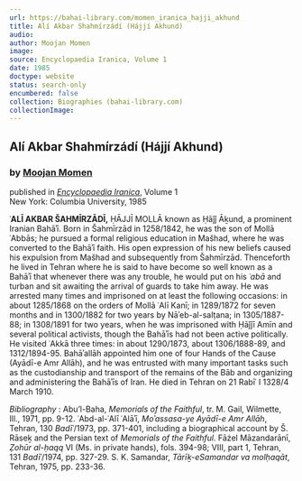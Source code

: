 ```yaml
---
url: https://bahai-library.com/momen_iranica_hajji_akhund
title: Alí Akbar Shahmírzádí (Hájjí Akhund)
audio: 
author: Moojan Momen
image: 
source: Encyclopaedia Iranica, Volume 1
date: 1985
doctype: website
status: search-only
encumbered: false
collection: Biographies (bahai-library.com)
collectionImage: 
---
```



## Alí Akbar Shahmírzádí (Hájjí Akhund)

### by [Moojan Momen](https://bahai-library.com/author/Moojan+Momen)

published in [_Encyclopaedia Iranica_](https://bahai-library.com/series/Encyclopaedia%20Iranica), Volume 1  
New York: Columbia University, 1985


**ʿALĪ AKBAR ŠAHMĪRZĀDĪ,** ḤĀJJĪ MOLLĀ known as Ḥāǰǰ Āḵund, a prominent Iranian Bahāʾī. Born in Šahmīrzād in 1258/1842, he was the son of Mollā ʿAbbās; he pursued a formal religious education in Mašhad, where he was converted to the Bahāʾī faith. His open expression of his new beliefs caused his expulsion from Mašhad and subsequently from Šahmīrzād. Thenceforth he lived in Tehran where he is said to have become so well known as a Bahāʾī that whenever there was any trouble, he would put on his _ʿabā_ and turban and sit awaiting the arrival of guards to take him away. He was arrested many times and imprisoned on at least the following occasions: in about 1285/1868 on the orders of Mollā ʿAlī Kanī; in 1289/1872 for seven months and in 1300/1882 for two years by Nāʾeb-al-salṭana; in 1305/1887-88; in 1308/1891 for two years, when he was imprisoned with Ḥāǰǰī Amīn and several political activists, though the Bahāʾīs had not been active politically. He visited ʿAkkā three times: in about 1290/1873, about 1306/1888-89, and 1312/1894-95. Bahāʾallāh appointed him one of four Hands of the Cause (Ayādī-e Amr Allāh), and he was entrusted with many important tasks such as the custodianship and transport of the remains of the Bāb and organizing and administering the Bahāʾīs of Iran. He died in Tehran on 21 Rabīʿ I 1328/4 March 1910.

_Bibliography_ : Abu’l-Baha, _Memorials of the Faithful_, tr. M. Gail, Wilmette, Ill., 1971, pp. 9-12. ʿAbd-al-ʿAlī ʿAlāʾī, _Moʾassasa-ye Ayādī-e Amr Allāh_, Tehran, 130 _Badīʿ_/1973, pp. 371-401, including a biographical account by Š. Rāseḵ and the Persian text of _Memorials of the Faithful_. Fāżel Māzandarānī, _Ẓohūr al-ḥaqq_ VI (Ms. in private hands), fols. 394-98; VIII, part 1, Tehran, 131 _Badīʿ_/1974, pp. 327-29. S. K. Samandar, _Tārīḵ-eSamandar va molḥaqāt_, Tehran, 1975, pp. 233-36.